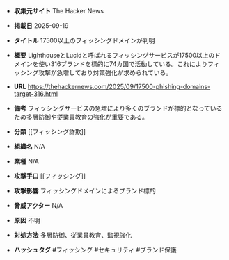 - **収集元サイト**
The Hacker News

- **掲載日**
2025-09-19

- **タイトル**
17500以上のフィッシングドメインが判明

- **概要**
LighthouseとLucidと呼ばれるフィッシングサービスが17500以上のドメインを使い316ブランドを標的に74カ国で活動している。これによりフィッシング攻撃が急増しており対策強化が求められている。

- **URL**
https://thehackernews.com/2025/09/17500-phishing-domains-target-316.html

- **備考**
フィッシングサービスの急増により多くのブランドが標的となっているため多層防御や従業員教育の強化が重要である。

- **分類**
[[フィッシング詐欺]]

- **組織名**
N/A

- **業種**
N/A

- **攻撃手口**
[[フィッシング]]

- **攻撃影響**
フィッシングドメインによるブランド標的

- **脅威アクター**
N/A

- **原因**
不明

- **対処方法**
多層防御、従業員教育、監視強化

- **ハッシュタグ**
#フィッシング #セキュリティ #ブランド保護
